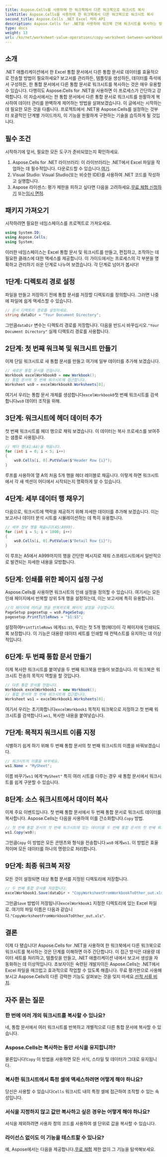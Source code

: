 ```yaml
---
title: Aspose.Cells를 사용하여 한 워크북에서 다른 워크북으로 워크시트 복사
linktitle: Aspose.Cells를 사용하여 한 워크북에서 다른 워크북으로 워크시트 복사
second_title: Aspose.Cells .NET Excel 처리 API
description: Aspose.Cells for .NET을 사용하여 워크북 간에 워크시트를 복사하는 방법을 알아보세요. 이 단계별 가이드는 필수 조건, 코드 예제 및 FAQ를 제공합니다.
type: docs
weight: 13
url: /ko/net/worksheet-value-operations/copy-worksheet-between-workbooks/
---
```

## 소개
.NET 애플리케이션에서 한 Excel 통합 문서에서 다른 통합 문서로 데이터를 효율적으로 전송할 방법이 필요하세요? 보고서를 관리하든, 템플릿을 생성하든, 데이터를 즉석에서 구성하든, 한 통합 문서에서 다른 통합 문서로 워크시트를 복사하는 것은 매우 유용할 수 있습니다. 다행히도 Aspose.Cells for .NET을 사용하면 이 프로세스가 간단하고 강력합니다. 이 자습서에서는 한 통합 문서에서 다른 통합 문서로 워크시트를 원활하게 복사하여 데이터 관리를 완벽하게 제어하는 방법을 살펴보겠습니다.
이 글에서는 시작하는 데 필요한 모든 것을 다룹니다. 프로젝트에서 .NET용 Aspose.Cells를 설정하는 것부터 포괄적인 단계별 가이드까지, 이 기능을 원활하게 구현하는 기술을 습득하게 될 것입니다.
## 필수 조건
시작하기에 앞서, 필요한 모든 도구가 준비되었는지 확인하세요.
1.  Aspose.Cells for .NET 라이브러리: 이 라이브러리는 .NET에서 Excel 파일을 작업하는 데 필수적입니다. 다운로드할 수 있습니다.[여기](https://releases.aspose.com/cells/net/).
2. Visual Studio: Visual Studio(또는 비슷한 IDE)를 사용하여 .NET 코드를 작성하고 실행합니다.
3.  Aspose 라이센스: 평가 제한을 피하고 싶다면 다음을 고려하세요.[무료 체험 신청하기](https://releases.aspose.com/) 또는[임시 면허](https://purchase.aspose.com/temporary-license/).
## 패키지 가져오기
시작하려면 필요한 네임스페이스를 프로젝트로 가져오세요.
```csharp
using System.IO;
using Aspose.Cells;
using System;
```
이러한 네임스페이스는 Excel 통합 문서 및 워크시트를 만들고, 편집하고, 조작하는 데 필요한 클래스에 대한 액세스를 제공합니다.
이 가이드에서는 프로세스의 각 부분을 명확하고 관리하기 쉬운 단계로 나누어 보겠습니다. 각 단계로 넘어가 봅시다!
## 1단계: 디렉토리 경로 설정
파일을 만들고 저장하기 전에 통합 문서를 저장할 디렉토리를 정의합니다. 그러면 나중에 파일에 쉽게 액세스할 수 있습니다.
```csharp
// 문서 디렉토리 경로를 설정하세요.
string dataDir = "Your Document Directory";
```
 그만큼`dataDir` 변수는 디렉토리 경로를 저장합니다. 다음을 반드시 바꾸십시오.`"Your Document Directory"` 실제 디렉토리 경로를 사용합니다.
## 2단계: 첫 번째 워크북 및 워크시트 만들기
이제 단일 워크시트로 새 통합 문서를 만들고 여기에 일부 데이터를 추가해 보겠습니다.
```csharp
// 새로운 통합 문서를 만듭니다.
Workbook excelWorkbook0 = new Workbook();
// 통합 문서의 첫 번째 워크시트에 접근합니다.
Worksheet ws0 = excelWorkbook0.Worksheets[0];
```
 여기서 우리는 통합 문서 개체를 생성합니다`excelWorkbook0`첫 번째 워크시트를 검색합니다`ws0` 데이터 조작을 위해.
## 3단계: 워크시트에 헤더 데이터 추가
첫 번째 워크시트를 헤더 행으로 채워 보겠습니다. 이 데이터는 복사 프로세스를 보여주는 샘플로 사용됩니다.
```csharp
// 헤더 행(A1:A4)을 채웁니다.
for (int i = 0; i < 5; i++)
{
    ws0.Cells[i, 0].PutValue($"Header Row {i}");
}
```
루프를 사용하여 열 A의 처음 5개 행을 헤더 레이블로 채웁니다. 이렇게 하면 워크시트에서 각 새 섹션이 어디에서 시작되는지 명확하게 알 수 있습니다.
## 4단계: 세부 데이터 행 채우기
다음으로, 워크시트에 맥락을 제공하기 위해 자세한 데이터를 추가해 보겠습니다. 이는 보고서나 데이터 분석 시트를 시뮬레이션하는 데 특히 유용합니다.
```csharp
// 세부 정보 행을 채웁니다(A5:A999).
for (int i = 5; i < 1000; i++)
{
    ws0.Cells[i, 0].PutValue($"Detail Row {i}");
}
```
이 루프는 A5에서 A999까지의 행을 간단한 메시지로 채워 스프레드시트에서 일반적으로 발견되는 자세한 내용을 모방합니다.
## 5단계: 인쇄를 위한 페이지 설정 구성
Aspose.Cells를 사용하면 워크시트의 인쇄 설정을 정의할 수 있습니다. 여기서는 모든 인쇄 페이지에서 반복할 상위 5개 행을 설정하는데, 이는 보고서에 특히 유용합니다.
```csharp
//각 페이지에 머리글 행을 반복하도록 페이지 설정을 구성합니다.
PageSetup pagesetup = ws0.PageSetup;
pagesetup.PrintTitleRows = "$1:$5";
```
 설정하여`PrintTitleRows` 에게`$1:$5`, 우리는 첫 5개 행(헤더)이 각 페이지에 인쇄되도록 보장합니다. 이 기능은 대용량 데이터 세트를 인쇄할 때 컨텍스트를 유지하는 데 이상적입니다.
## 6단계: 두 번째 통합 문서 만들기
이제 복사한 워크시트를 붙여넣을 두 번째 워크북을 만들어 보겠습니다. 이 워크북은 워크시트 전송의 목적지 역할을 할 것입니다.
```csharp
// 다른 통합 문서를 만듭니다.
Workbook excelWorkbook1 = new Workbook();
// 통합 문서의 첫 번째 워크시트에 접근합니다.
Worksheet ws1 = excelWorkbook1.Worksheets[0];
```
 여기서 우리는 초기화합니다`excelWorkbook1` 목적지 워크북으로 지정하고 첫 번째 워크시트를 검색합니다.`ws1`, 복사한 내용을 붙여넣습니다.
## 7단계: 목적지 워크시트 이름 지정
식별하기 쉽게 하기 위해 두 번째 통합 문서의 첫 번째 워크시트의 이름을 바꿔보겠습니다.
```csharp
// 워크시트의 이름을 바꾸세요.
ws1.Name = "MySheet";
```
 이름 바꾸기`ws1` 에게`"MySheet"` 특히 여러 시트를 다루는 경우 새 통합 문서에서 워크시트를 쉽게 구분할 수 있습니다.
## 8단계: 소스 워크시트에서 데이터 복사
이제 주요 이벤트입니다. 첫 번째 통합 문서에서 두 번째 통합 문서로 워크시트 데이터를 복사합니다. Aspose.Cells는 다음을 사용하여 이를 간소화합니다.`Copy` 방법.
```csharp
// 첫 번째 통합 문서의 첫 번째 워크시트에 있는 데이터를 두 번째 통합 문서의 첫 번째 워크시트로 복사합니다.
ws1.Copy(ws0);
```
 그만큼`Copy` 이 방법은 모든 콘텐츠와 형식을 전송합니다.`ws0` 에게`ws1`. 이 방법은 효율적이며 모든 데이터를 하나의 명령으로 처리합니다.
## 9단계: 최종 워크북 저장
모든 것이 설정되면 대상 통합 문서를 지정된 디렉토리에 저장합니다.
```csharp
// 두 번째 통합 문서를 저장합니다.
excelWorkbook1.Save(dataDir + "CopyWorksheetFromWorkbookToOther_out.xls");
```
 그만큼`Save` 방법이 저장됩니다`excelWorkbook1` 지정한 디렉토리에 있는 Excel 파일로. 여기의 파일 이름은 다음과 같습니다.`"CopyWorksheetFromWorkbookToOther_out.xls"`.
## 결론
이제 다 됐습니다! Aspose.Cells for .NET을 사용하여 한 워크북에서 다른 워크북으로 워크시트를 복사하는 것은 단계를 이해하면 아주 간단합니다. 이 접근 방식은 대용량 데이터 세트를 처리하고, 템플릿을 만들고, .NET 애플리케이션 내에서 보고서 생성을 자동화하는 데 이상적입니다.
초보자이든 숙련된 개발자이든 Aspose.Cells는 .NET에서 Excel 파일을 매끄럽고 효과적으로 작업할 수 있도록 해줍니다. 무료 평가판으로 사용해 보시고 Aspose.Cells의 다른 강력한 기능도 살펴보는 것을 잊지 마세요.[선적 서류 비치](https://reference.aspose.com/cells/net/).
## 자주 묻는 질문
### 한 번에 여러 개의 워크시트를 복사할 수 있나요?  
네, 통합 문서에서 여러 워크시트를 반복하고 개별적으로 다른 통합 문서에 복사할 수 있습니다.
### Aspose.Cells는 복사하는 동안 서식을 유지합니까?  
 물론입니다!`Copy` 이 방법을 사용하면 모든 서식, 스타일 및 데이터가 그대로 유지됩니다.
### 복사한 워크시트에서 특정 셀에 액세스하려면 어떻게 해야 하나요?  
당신은 사용할 수 있습니다`Cells` 워크시트 내의 특정 셀에 접근하여 조작할 수 있는 속성입니다.
### 서식을 지정하지 않고 값만 복사하고 싶은 경우는 어떻게 해야 하나요?  
서식을 제외하려면 사용자 정의 코드를 사용하여 셀 단위로 값을 복사할 수 있습니다.
### 라이선스 없이도 이 기능을 테스트할 수 있나요?  
 예, Aspose에서는 다음을 제공합니다.[무료 체험](https://releases.aspose.com/) 제한 없이 그 기능을 탐색해보세요.

